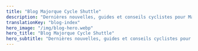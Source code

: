 ```yaml
---
title: "Blog Majorque Cycle Shuttle"
description: "Dernières nouvelles, guides et conseils cyclistes pour Majorque"
translationKey: "blog-index"
hero_image: "/img/blog-hero.webp"
hero_title: "Blog Majorque Cycle Shuttle"
hero_subtitle: "Dernières nouvelles, guides et conseils cyclistes pour Majorque"
---
```

